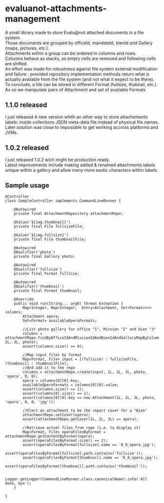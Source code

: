 evaluanot-attachments-management
================================
A small library made to store Evalu@not attached documents in a file system.<br>
Those documents are grouped by officeId, mandateId, bienId and Gallery (maps, pictures, etc.).<br>
Attachments within a group can be ordered in columns and rows.<br>
Columns behave as stacks, so empty cells are removed and following cells are shifted.<br>
An effort was made for robustness against file system external modification and failure : provided repository implementation methods return what is actually available from the file system (and not what it expect to be there).<br>
To conclude, a file can be stored in different Format (fullsize, thubnail, etc.). As so we manipulate pairs of Attachment and set of available Formats

1.1.0 released
--------------
I just released A new version whith an other way to store attachements labels: inside collections JSON meta-data file instead of physical file names.<br>
Later solution was close to impossible to get working accross platforms and JVMs.

1.0.2 released
--------------
I just released 1.0.2 wich might be production ready.<br>
Latest improvements include making added & renamed attachments labels unique within a gallery and allow many more exotic characters within labels.

Sample usage
------------
    @Controller
    class SampleController implements CommandLineRunner {
    	
    	@Autowired
    	private final AttachmentRepository attachmentRepo;
    	
    	@Value('${img.thumbnail}')
    	private final File fullsizeFile;
    	
    	@Value('${img.fullsize}')
    	private final File thumbnailFile;
    	
    	@Autowired
    	@Qualifier('photo')
    	private final Gallery photo;
    	
    	@Autowired
    	@Qualifier('fullsize')
    	private final Format fullsize;
    	
    	@Autowired
    	@Qualifier('thumbnail')
    	private final Format thumbnail;
    
    	@Override
    	public void run(String... arg0) throws Exception {
    		Map<Integer, Map<Integer,  Entry<Attachment, Set<Format>>>> columns;
    		Attachment opera;
    		Set<Format> availableOperaFormats;
    		
    		//List photo gallery for office "1", Mission "2" and bien "3"
    		columns = attachmentRepo.findByOfficeIdAndMissionIdAndBienIdAndGalleryMapByColumnAndRow(1L, 2L, 3L, photo);
    		assert(columns.size() == 0);
    		
    		//Map input files by format
    		Map<Format, File> input = [(fullsize) : fullsizeFile, (thumbnail) : thumbnailFile];
    		//And add it to the repo
    		columns = attachmentRepo.create(input, 1L, 2L, 3L, photo, 'opera', 0, 0);
    		opera = columns[0][0].key;
    		availableOperaFormats = columns[0][0].value;
    		assert(columns.size() == 1);
    		assert(columns[0].size() == 1);
    		assert(columns[0][0].key == new Attachment(1L, 2L, 3L, photo, 'opera', 0, 0, 'jpg'));
    		
    		//Elect an attachment to be the report cover for a "Bien"
    		attachmentRepo.setCover(opera);
    		assert(attachmentRepo.getCover(1L, 2L, 3L) == opera);
    		
    		//Retrieve actual files from repo (i.e. to display it)
    		Map<Format, File> operaFilesByFormat = attachmentRepo.getContentByFormat(opera);
    		assert(operaFilesByFormat.size() == 2);
    		assert(operaFilesByFormat[fullsize].name == '0_0_opera.jpg');
    		assert(operaFilesByFormat[fullsize].path.contains('fullsize'));
    		assert(operaFilesByFormat[thumbnail].name == '0_0_opera.jpg');
    		assert(operaFilesByFormat[thumbnail].path.contains('thumbnail'));
    		
    		Logger.getLogger(CommandLineRunner.class.canonicalName).info('All done, bye');
    	}
    
    }
